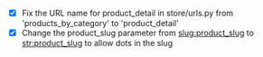 - [x] Fix the URL name for product_detail in store/urls.py from 'products_by_category' to 'product_detail'
- [x] Change the product_slug parameter from <slug:product_slug> to <str:product_slug> to allow dots in the slug
